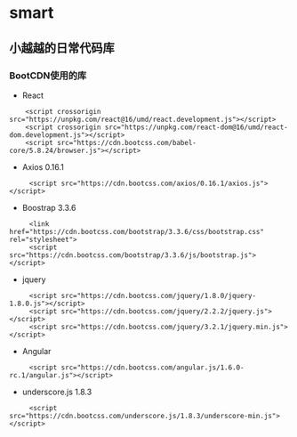 # smart
## 小越越的日常代码库 

### BootCDN使用的库
- React

````
    <script crossorigin src="https://unpkg.com/react@16/umd/react.development.js"></script>
    <script crossorigin src="https://unpkg.com/react-dom@16/umd/react-dom.development.js"></script>
    <script src="https://cdn.bootcss.com/babel-core/5.8.24/browser.js"></script>
````

- Axios 0.16.1
````
     <script src="https://cdn.bootcss.com/axios/0.16.1/axios.js"></script>
````
- Boostrap 3.3.6

````
     <link href="https://cdn.bootcss.com/bootstrap/3.3.6/css/bootstrap.css" rel="stylesheet">
     <script src="https://cdn.bootcss.com/bootstrap/3.3.6/js/bootstrap.js"></script>
````

- jquery

````
     <script src="https://cdn.bootcss.com/jquery/1.8.0/jquery-1.8.0.js"></script>
     <script src="https://cdn.bootcss.com/jquery/2.2.2/jquery.js"></script>
     <script src="https://cdn.bootcss.com/jquery/3.2.1/jquery.min.js"></script>
````
- Angular

```` 
     <script src="https://cdn.bootcss.com/angular.js/1.6.0-rc.1/angular.js"></script>

````

- underscore.js 1.8.3
````
     <script src="https://cdn.bootcss.com/underscore.js/1.8.3/underscore-min.js"></script>

````
